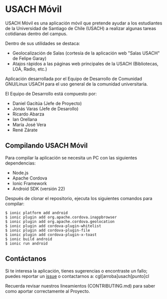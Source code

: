 USACH Móvil
===========

USACH Móvil es una aplicación móvil que pretende ayudar a los estudiantes de la Universidad de Santiago de Chile (USACH) a realizar algunas tareas cotidianas dentro del campus.

Dentro de sus utilidades se destaca:

* Geolocalización de Salas (cortesía de la aplicación web "Salas USACH" de Felipe Garay)
* Atajos rápidos a las páginas web principales de la USACH (Bibliotecas, LOA, Radio, etc.)

Aplicación desarrollada por el Equipo de Desarrollo de Comunidad GNU/Linux USACH para el uso general de la comunidad universitaria.

El Equipo de Desarrollo está compuesto por:

* Daniel Gacitúa (Jefe de Proyecto)
* Jonás Varas (Jefe de Desarollo)
* Ricardo Abarza
* Ian Orellana
* María José Vera
* René Zárate

Compilando USACH Móvil
----------------------

Para compilar la aplicación se necesita un PC con las siguientes dependencias:

* Node.js
* Apache Cordova
* Ionic Framework
* Android SDK (versión 22)

Después de clonar el repositorio, ejecuta los siguientes comandos para compilar:

	$ ionic platform add android
	$ ionic plugin add org.apache.cordova.inappbrowser
	$ ionic plugin add org.apache.cordova.geolocation
	$ ionic plugin add cordova-plugin-whitelist
	$ ionic plugin add cordova-plugin-file
	$ ionic plugin add cordova-plugin-x-toast
	$ ionic build android
	$ ionic run android

Contáctanos
-----------

Si te interesa la aplicación, tienes sugerencias o encontraste un fallo; puedes reportar un [issue](https://github.com/cglusach/UsachMovil/issues) o contactarnos a: cgl[arroba]usach[punto]cl

Recuerda revisar nuestros lineamientos (CONTRIBUTING.md) para saber como aportar correctamente al Proyecto.